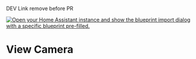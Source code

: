 DEV Link remove before PR

[![Open your Home Assistant instance and show the blueprint import dialog with a specific blueprint pre-filled.](https://my.home-assistant.io/badges/blueprint_import.svg)](https://my.home-assistant.io/redirect/blueprint_import/?blueprint_url=https%3A%2F%2Fraw.githubusercontent.com%2Fdinki%2FView-Assist%2Fviewassist-cameraview%2FView+Assist+custom+sentences%2FView+Camera%2Fblueprint-viewcamera.yaml)

# View Camera
